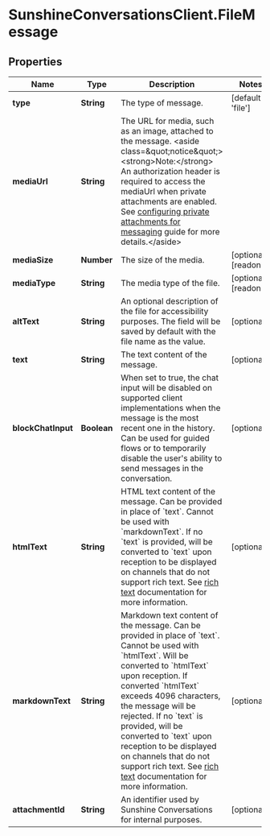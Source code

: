 # SunshineConversationsClient.FileMessage

## Properties

Name | Type | Description | Notes
------------ | ------------- | ------------- | -------------
**type** | **String** | The type of message. | [default to &#39;file&#39;]
**mediaUrl** | **String** | The URL for media, such as an image, attached to the message. &lt;aside class&#x3D;\&quot;notice\&quot;&gt;&lt;strong&gt;Note:&lt;/strong&gt; An authorization header is required to access the mediaUrl when private attachments are enabled. See [configuring private attachments for messaging](https://developer.zendesk.com/documentation/zendesk-web-widget-sdks/messaging_private_attachments/) guide for more details.&lt;/aside&gt;  | 
**mediaSize** | **Number** | The size of the media. | [optional] [readonly] 
**mediaType** | **String** | The media type of the file. | [optional] [readonly] 
**altText** | **String** | An optional description of the file for accessibility purposes. The field will be saved by default with the file name as the value. | [optional] 
**text** | **String** | The text content of the message. | [optional] 
**blockChatInput** | **Boolean** | When set to true, the chat input will be disabled on supported client implementations when the message is the most recent one in the history. Can be used for guided flows or to temporarily disable the user&#39;s ability to send messages in the conversation. | [optional] 
**htmlText** | **String** | HTML text content of the message. Can be provided in place of &#x60;text&#x60;. Cannot be used with &#x60;markdownText&#x60;. If no &#x60;text&#x60; is provided, will be converted to &#x60;text&#x60; upon reception to be displayed on channels that do not support rich text. See [rich text](https://developer.zendesk.com/documentation/conversations/messaging-platform/programmable-conversations/structured-messages/#rich-text) documentation for more information. | [optional] 
**markdownText** | **String** | Markdown text content of the message. Can be provided in place of &#x60;text&#x60;. Cannot be used with &#x60;htmlText&#x60;. Will be converted to &#x60;htmlText&#x60; upon reception. If converted &#x60;htmlText&#x60; exceeds 4096 characters, the message will be rejected. If no &#x60;text&#x60; is provided, will be converted to &#x60;text&#x60; upon reception to be displayed on channels that do not support rich text. See [rich text](https://developer.zendesk.com/documentation/conversations/messaging-platform/programmable-conversations/structured-messages/#rich-text) documentation for more information. | [optional] 
**attachmentId** | **String** | An identifier used by Sunshine Conversations for internal purposes. | [optional] 


